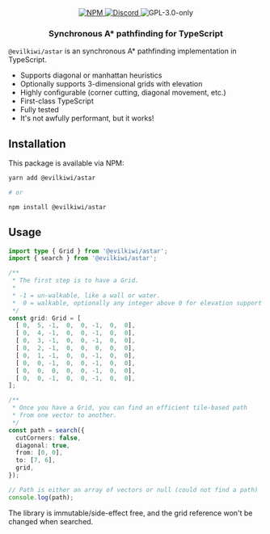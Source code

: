 <div align="center">
  <a href="https://www.npmjs.com/package/@evilkiwi/astar" target="_blank">
    <img src="https://img.shields.io/npm/v/@evilkiwi/astar?style=flat-square" alt="NPM" />
  </a>
  <a href="https://discord.gg/3S6AKZ2GR9" target="_blank">
    <img src="https://img.shields.io/discord/1000565079789535324?color=7289DA&label=discord&logo=discord&logoColor=FFFFFF&style=flat-square" alt="Discord" />
  </a>
  <img src="https://img.shields.io/npm/l/@evilkiwi/astar?style=flat-square" alt="GPL-3.0-only" />
  <h3>Synchronous A* pathfinding for TypeScript</h3>
</div>

`@evilkiwi/astar` is an synchronous A* pathfinding implementation in TypeScript.

- Supports diagonal or manhattan heuristics
- Optionally supports 3-dimensional grids with elevation
- Highly configurable (corner cutting, diagonal movement, etc.)
- First-class TypeScript
- Fully tested
- It's not awfully performant, but it works!

## Installation

This package is available via NPM:

```bash
yarn add @evilkiwi/astar

# or

npm install @evilkiwi/astar
```

## Usage

```typescript
import type { Grid } from '@evilkiwi/astar';
import { search } from '@evilkiwi/astar';

/**
 * The first step is to have a Grid.
 *
 * -1 = un-walkable, like a wall or water.
 *  0 = walkable, optionally any integer above 0 for elevation support
 */
const grid: Grid = [
  [ 0,  5, -1,  0,  0, -1,  0,  0],
  [ 0,  4, -1,  0,  0, -1,  0,  0],
  [ 0,  3, -1,  0,  0, -1,  0,  0],
  [ 0,  2, -1,  0,  0,  0,  0,  0],
  [ 0,  1, -1,  0,  0, -1,  0,  0],
  [ 0,  0, -1,  0,  0, -1,  0,  0],
  [ 0,  0,  0,  0,  0, -1,  0,  0],
  [ 0,  0, -1,  0,  0, -1,  0,  0],
];

/**
 * Once you have a Grid, you can find an efficient tile-based path
 * from one vector to another.
 */
const path = search({
  cutCorners: false,
  diagonal: true,
  from: [0, 0],
  to: [7, 6],
  grid,
});

// Path is either an array of vectors or null (could not find a path)
console.log(path);
```

The library is immutable/side-effect free, and the grid reference won't be changed when searched.
